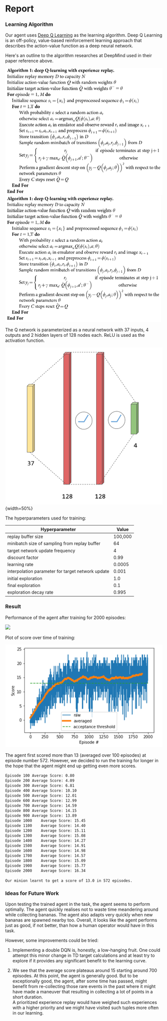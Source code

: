 # Report

### Learning Algorithm

Our agent uses [Deep Q Learning](https://www.nature.com/articles/nature14236) as the learning algorithm. 
Deep Q Learning is an off-policy, value-based reinforcement learning approach that describes the action-value function as a deep neural network. 

Here's an outline to the algorithm researches at DeepMind used in their paper reference above. 

![](https://github.com/PrajishKumar/Reinforcement-Learning-Unity-ML-Engine/blob/9503738f9878386f399b3a000eb126d8f01021bd/minion_navigation/media/dqn_algo.png)<img src="https://github.com/PrajishKumar/Reinforcement-Learning-Unity-ML-Engine/blob/9503738f9878386f399b3a000eb126d8f01021bd/minion_navigation/media/dqn_algo.png"  width="500">

The Q network is parameterized as a neural network with 37 inputs, 4 outputs and 2 hidden layers of 128 nodes each. 
ReLU is used as the activation function.

![](https://github.com/PrajishKumar/Reinforcement-Learning-Unity-ML-Engine/blob/9503738f9878386f399b3a000eb126d8f01021bd/minion_navigation/media/q_network.png){width=50%}

The hyperparameters used for training:

| **Hyperparameter**                                | **Value** |
|---------------------------------------------------|-----------|
| replay buffer size                                | 100,000   |
| minibatch size of sampling from replay buffer     | 64        |
| target network update frequency                   | 4         |
| discount factor                                   | 0.99      |
| learning rate                                     | 0.0005    |
| interpolation parameter for target network update | 0.001     |
| initial exploration                               | 1.0       |
| final exploration                                 | 0.1       |
| exploration decay rate                            | 0.995     |


### Result

Performance of the agent after training for 2000 episodes: 

![](https://github.com/PrajishKumar/Reinforcement-Learning-Unity-ML-Engine/blob/9503738f9878386f399b3a000eb126d8f01021bd/minion_navigation/media/banana_nav.gif)


Plot of score over time of training:

![](https://github.com/PrajishKumar/Reinforcement-Learning-Unity-ML-Engine/blob/9503738f9878386f399b3a000eb126d8f01021bd/minion_navigation/media/plot_result.png)

The agent first scored more than 13 (averaged over 100 episodes) at episode number 572. 
However, we decided to run the training for longer in the hope that the agent might end up getting even more scores.


```
Episode 100	Average Score: 0.80
Episode 200	Average Score: 4.09
Episode 300	Average Score: 6.81
Episode 400	Average Score: 10.10
Episode 500	Average Score: 12.01
Episode 600	Average Score: 12.99
Episode 700	Average Score: 14.59
Episode 800	Average Score: 14.15
Episode 900	Average Score: 13.89
Episode 1000	Average Score: 15.45
Episode 1100	Average Score: 14.40
Episode 1200	Average Score: 15.11
Episode 1300	Average Score: 15.08
Episode 1400	Average Score: 14.27
Episode 1500	Average Score: 14.91
Episode 1600	Average Score: 14.98
Episode 1700	Average Score: 14.57
Episode 1800	Average Score: 15.09
Episode 1900	Average Score: 15.77
Episode 2000	Average Score: 16.34

Our minion learnt to get a score of 13.0 in 572 episodes.
```

### Ideas for Future Work

Upon testing the trained agent in the task, the agent seems to perform optimally. 
The agent quickly realises not to waste time meandering around while collecting bananas. 
The agent also adapts very quickly when new bananas are spawned nearby too. 
Overall, it looks like the agent performs just as good, if not better, than how a human operator would have in this task.

However, some improvements could be tried:

1. Implementing a double DQN is, honestly, a low-hanging fruit. 
One could attempt this minor change in TD target calculations and at least try to explore if it provides any significant benefit to the learning curve.

2. We see that the average score plateaus around 15 starting around 700 episodes.
At this point, the agent is generally good. 
But to be exceptionally good, the agent, after some time has passed, might benefit from re-collecting those rare events in the past where it might have made a maneuver that resulting in collecting a lot of points in a short duration.  
A prioritized experience replay would have weighed such experiences with a higher priority and we might have visited such tuples more often in our learning.  


